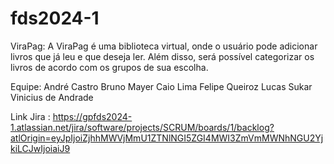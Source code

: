# fds2024-1

ViraPag:
A ViraPag é uma biblioteca virtual, onde o usuário pode adicionar livros que já leu e que deseja ler. Além disso, será possível categorizar os livros de acordo com os grupos de sua escolha.

Equipe:
André Castro
Bruno Mayer
Caio Lima
Felipe Queiroz
Lucas Sukar
Vinicius de Andrade

Link Jira : https://gpfds2024-1.atlassian.net/jira/software/projects/SCRUM/boards/1/backlog?atlOrigin=eyJpIjoiZjhhMWVjMmU1ZTNlNGI5ZGI4MWI3ZmVmMWNhNGU2YjkiLCJwIjoiaiJ9
